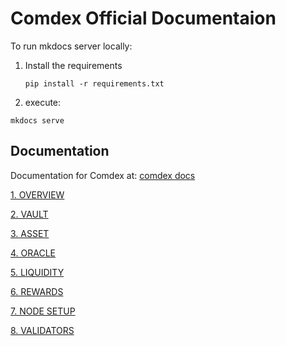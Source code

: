# Comdex Official Documentaion

To run mkdocs server locally:
1. Install the requirements
	
	```
	pip install -r requirements.txt
	```
	
2. execute: 

  ```
  mkdocs serve
  ```

## Documentation

Documentation for Comdex at: [comdex docs](https://docs.comdex.one)

[1. OVERVIEW](https://docs.comdex.one)

[2. VAULT](https://docs.comdex.one/vault/)

[3. ASSET](https://docs.comdex.one/Asset_Overview/)

[4. ORACLE](https://docs.comdex.one/Oracle_Overview/)

[5. LIQUIDITY](https://docs.comdex.one/Liquidity_Overview/)

[6. REWARDS](https://docs.comdex.one/Rewards_Overview/)

[7. NODE SETUP](https://docs.comdex.one/Node_installation/)

[8. VALIDATORS](https://docs.comdex.one/Validator_Guide/)


